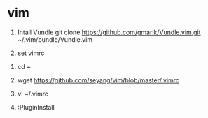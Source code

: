 vim
===

1. Intall Vundle
  git clone https://github.com/gmarik/Vundle.vim.git ~/.vim/bundle/Vundle.vim

2. set vimrc

  1) cd ~

  2) wget https://github.com/seyang/vim/blob/master/.vimrc

  3) vi ~/.vimrc

  4) :PluginInstall
